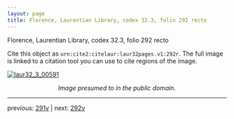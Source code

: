 ```yaml
---
layout: page
title: Florence, Laurentian Library, codex 32.3, folio 292 recto
---
```


Florence, Laurentian Library, codex 32.3, folio 292 recto

Cite this object as `urn:cite2:citelaur:laur32pages.v1:292r`.  The full image is linked to a citation tool you can use to cite regions of the image.

[![laur32_3_00591](http://www.homermultitext.org/iipsrv?IIIF=/project/homer/pyramidal/deepzoom/citelaur/laur32imgs/v1/laur32_3_00591.tif/full/800,/0/default.jpg)](http://www.homermultitext.org/ict2/?urn=urn:cite2:citelaur:laur32imgs.v1:laur32_3_00591) 

<p style="text-align: center; font-style: italic;">Image presumed to in the public domain.</p>

---

previous: [291v](../291v/) | next: [292v](../292v/)